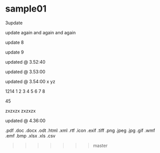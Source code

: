 # sample01

3update

update again and again and again 
 


update 8

update 9

updated @ 3.52:40
 
updated @ 3.53:00 

updated @ 3.54:00
 x
 yz
 
1214
1
2
3
4
5
6
7
8
 
45
 
 
zxzxzx
 zxzxzx

updated @ 4.36:00

.pdf
.doc
.docx
.odt
.html
.xml
.rtf
.icon
.exif
.tiff
.png
.jpeg
.jpg
.gif
.wmf
.emf
.bmp
.xlsx
.xls
.csv  
 
 

>>>>>>> master
